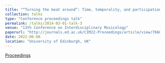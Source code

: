 ```yaml
---
title: "“Turning the beat around”: Time, temporality, and participation in the jazz solo break"
collection: talks
type: "Conference proceedings talk"
permalink: /talks/2014-03-01-talk-3
venue: "13th Conference on Interdisciplinary Musicology"
paperurl: "http://journals.ed.ac.uk/CIM22-Proceedings/article/view/7666/9606"
date: 2022-06-08
location: "University of Edinburgh, UK"
---
```


[Proceedings](http://journals.ed.ac.uk/CIM22-Proceedings/article/view/7666/9606)
